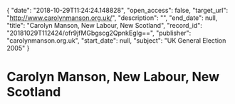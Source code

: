 {
  "date": "2018-10-29T11:24:24.148828", 
  "open_access": false, 
  "target_url": "http://www.carolynmanson.org.uk/", 
  "description": "", 
  "end_date": null, 
  "title": "Carolyn Manson, New Labour, New Scotland", 
  "record_id": "20181029T112424/ofr9jfMGbgscg2QpnkEgIg==", 
  "publisher": "carolynmanson.org.uk", 
  "start_date": null, 
  "subject": "UK General Election 2005"
}

# Carolyn Manson, New Labour, New Scotland

